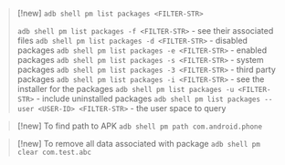 
> [!new] 
> `adb shell pm list packages <FILTER-STR>`
> 
> `adb shell pm list packages -f <FILTER-STR>` - see their associated files
> `adb shell pm list packages -d <FILTER-STR>` - disabled packages
> `adb shell pm list packages -e <FILTER-STR>` - enabled packages
> `adb shell pm list packages -s <FILTER-STR>` - system packages
> `adb shell pm list packages -3 <FILTER-STR>` - third party packages
> `adb shell pm list packages -i <FILTER-STR>` - see the installer for the packages
> `adb shell pm list packages -u <FILTER-STR>` - include uninstalled packages
> `adb shell pm list packages --user <USER-ID> <FILTER-STR>` - the user space to query
> 


> [!new] 
> To find path to APK
> `adb shell pm path com.android.phone`

> [!new] 
> To remove all data associated with package
> `adb shell pm clear com.test.abc`




